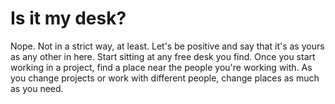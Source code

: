 # Is it my desk?

Nope. Not in a strict way, at least. Let's be positive and say that it's as yours as any other in here. Start sitting at any free desk you find. Once you start working in a project, find a place near the people you're working with. As you change projects or work with different people, change places as much as you need.


